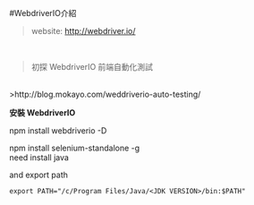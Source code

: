 #WebdriverIO介紹
>website: http://webdriver.io/
<br>

>初探 WebdriverIO 前端自動化測試
<br>
>http://blog.mokayo.com/weddriverio-auto-testing/

<b>安裝 WebdriverIO</b>

npm install webdriverio -D  


npm install selenium-standalone -g  
need install java

and export path
```
export PATH="/c/Program Files/Java/<JDK VERSION>/bin:$PATH"
```

